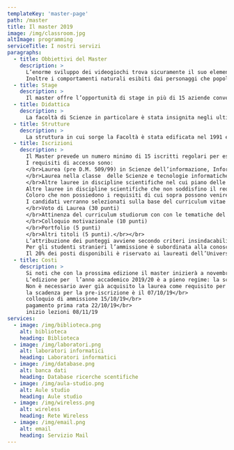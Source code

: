 ```yaml
---
templateKey: 'master-page'
path: /master
title: Il master 2019
image: /img/classroom.jpg
altImage: programming
serviceTitle: I nostri servizi
paragraphs:
  - title: Obbiettivi del Master
    description: >
      L’enorme sviluppo dei videogiochi trova sicuramente il suo elemento qualificante nelle tecniche di resa grafica al calcolatore, sostenute dalla crescente potenza di calcolo messa a disposizione dalle unità di elaborazione grafica (GPU). Il livello di realismo sempre più elevato non è però solo visivo ma coinvolge anche la riproduzione sempre più fedele dei movimenti umani, la simulazione precisa della realtà fisica, e la crescente immersività della interazione – si pensi ai casi HTC Vive, Nintendo Wii o Microsoft Kinect.</br></br>
      Inoltre i comportamenti naturali esibiti dai personaggi che popolano il gioco (oltre al giocatore) sono frutto di esperienze maturate nel campo dell’intelligenza artificiale. Da questa breve introduzione si intuisce come la progettazione e la programmazione dei videogiochi sia un’attività profondamente multidisciplinare, che tocca diverse aree dell’informatica (programmazione, ingegneria del software, grafica, elaborazione dei suoni, interazione uomo-macchina, intelligenza artificiale) e  richiede solide basi in discipline matematiche e fisiche. </br></br>Il master ha l’obiettivo di formare sviluppatori di videogiochi e/o applicazioni multimediali avanzate, focalizzandosi sulle tecnologie più recenti e con una particolare attenzione alle problematiche di lavoro in gruppo.
  - title: Stage
    description: >
      Il master offre l’opportunità di stage in più di 15 aziende convenzionate. Lo stage di 250 ore è obbligatorio e garantito per tutti i partecipanti. Il filo diretto tra studenti e mondo del lavoro è garantito inoltre dalla presenza nel Collegio Docenti di professionisti dell’industria videoludica italiana e dai seminari organizzati all’interno del Master.
  - title: Didattica
    description: >
      La facoltà di Scienze in particolare è stata insignita negli ultimi anni di numerosi riconoscimenti per qualità di insegnamenti e ricerca. E’ presente tra gli altri un indirizzo ad orientamento multimediale nell’ambito della laurea magistrale in Ingegneria e scienze informatiche.
  - title: Strutture
    description: >
      La struttura in cui sorge la Facoltà è stata edificata nel 1991 ed è stata di recente ampliata per fare spazio a nuovi laboratori di ricerca, aule e laboratori didattici.
  - title: Iscrizioni
    description: >
      Il Master prevede un numero minimo di 15 iscritti regolari per essere attivato ed un numero massimo di 20.</br></br>
      I requisiti di accesso sono:
      </br>Laurea (pre D.M. 509/99) in Scienze dell’informazione, Informatica, Ingegneria informatica, Ingegneria dell’informazione.
      </br>Laurea nella classe  delle Scienze e tecnologie informatiche  (classe L-31 nell’ordinamento del D.M. 270/04 e classe 26 nell’ordinamento del D.M. 509/99).
      </br>Altre lauree in discipline scientifiche nel cui piano delle attività formative siamo previsti almeno 78 CFU esplicitamente attribuiti ad attività didattiche nei settori INF/01 o ING-INF/05.</br></br>
      Altre lauree in discipline scientifiche che non soddisfino il requisito al punto 3.  verranno valutate caso per caso dalla commissione e comunque l’accesso sarà in subordine rispetto alle lauree di cui ai punti 1. 2. e 3.
      Coloro che non possiedono i requisiti di cui sopra possono venire ammessi come uditori al corso fino al raggiungimento di 20 frequentanti, compresi gli iscritti regolari. Gli uditori frequentano le lezioni ma non svolgono lo stage aziendale, non sostengono le verifiche intermedie nè  la prova finale. Al termine ricevono un attestato di frequenza, invece che il titolo di studio.</br></br>
      I candidati verranno selezionati sulla base del curriculum vitae et studiorum  e di un colloquio e verranno valutati i seguenti elementi:
      </br>Voto di Laurea (30 punti)
      </br>Attinenza del curriculum studiorum con con le tematiche del Master (10 punti)
      </br>Colloquio motivazionale (10 punti)
      </br>Portfolio (5 punti)
      </br>Altri titoli (5 punti).</br></br>
      L’attribuzione dei punteggi avviene secondo criteri insindacabili fissati dalla commissione che amministra il colloquio di ammissione. Tale commissione viene nominata dal Comitato Scientifico o dal Direttore con delibera d’urganza.</br></br>
      Per gli studenti stranieri l’ammissione è subordinata alla conoscenza della lingua italiana, da accertarsi durante il colloquio. Per questi ultimi il colloquio può avvenire in teleconferenza.</br></br>
      Il 20% dei posti disponibili è riservato ai laureati dell’Università degli studi di Verona.
  - title: Costi
    description: >
      Si noti che con la prossima edizione il master inizierà a novembre.</br>
      L’edizione per  l’anno accademico 2019/20 è a pieno regime: la scadenza per la pre-iscrizione è il 07/10/19, con un costo di iscrizione al master fissato a 5016€ (marca da bollo da 16 euro all’atto della pre-iscrizione, 3.000 euro entro il 22/10/2019 e 2.000 entro il 01/06/2020)</br></br>
      Non è necessario aver già acquisito la laurea come requisito per iscriversi, purchè ci si riesca entro l’anno accademico ovvero Marzo/Aprile 2020.</br></br>
      la scadenza per la pre-iscrizione è il 07/10/19</br>
      colloquio di ammissione 15/10/19</br>
      pagamento prima rata 22/10/19</br>
      inizio lezioni 08/11/19
services:
  - image: /img/biblioteca.png
    alt: biblioteca
    heading: Biblioteca
  - image: /img/laboratori.png
    alt: laboratori informatici
    heading: Laboratori informatici
  - image: /img/database.png
    alt: banca dati
    heading: Database ricerche scentifiche
  - image: /img/aula-studio.png
    alt: Aule studio
    heading: Aule studio
  - image: /img/wireless.png
    alt: wireless
    heading: Rete Wireless
  - image: /img/email.png
    alt: email
    heading: Servizio Mail
---
```

